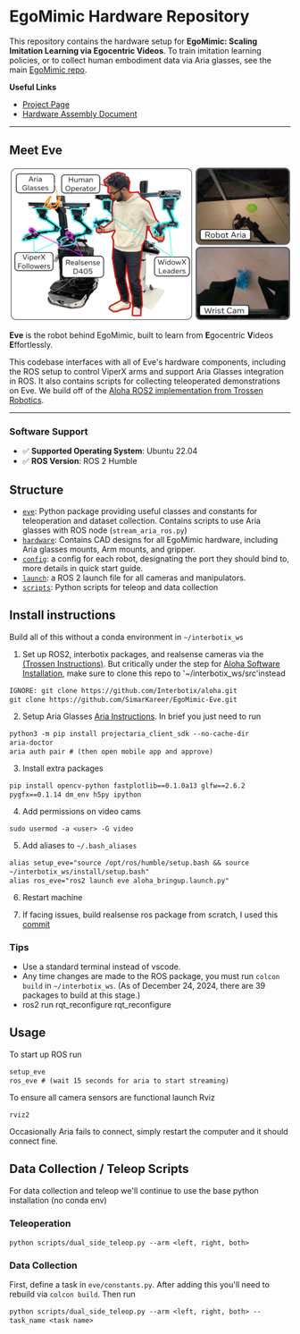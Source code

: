 # EgoMimic Hardware Repository

This repository contains the hardware setup for **EgoMimic: Scaling Imitation Learning via Egocentric Videos**. To train imitation learning policies, or to collect human embodiment data via Aria glasses, see the main [EgoMimic repo](https://github.com/SimarKareer/EgoMimic).

**Useful Links**  
- [Project Page](https://egomimic.github.io/)
- [Hardware Assembly Document](https://docs.google.com/document/d/1ac5yN-IIRzRgKeJleBk5XEHwk4tcsTsFBDvItDau1Nk/edit?tab=t.0#heading=h.axwpytr6n3bk)

---

## Meet Eve
![Eve](./images/eve.jpg)

**Eve** is the robot behind EgoMimic, built to learn from **E**gocentric **V**ideos **E**ffortlessly.

This codebase interfaces with all of Eve's hardware components, including the ROS setup to control ViperX arms and support Aria Glasses integration in ROS. It also contains scripts for collecting teleoperated demonstrations on Eve.  We build off of the [Aloha ROS2 implementation from Trossen Robotics](https://github.com/Interbotix/aloha.git).

---

### Software Support

- :white_check_mark: **Supported Operating System**: Ubuntu 22.04
- :white_check_mark: **ROS Version**: ROS 2 Humble


## Structure
- [``eve``](./eve/): Python package providing useful classes and constants for teleoperation and dataset collection.  Contains scripts to use Aria glasses with ROS node (`stream_aria_ros.py`)
- [``hardware``](./hardware/): Contains CAD designs for all EgoMimic hardware, including Aria glasses mounts, Arm mounts, and gripper.
- [``config``](./config/): a config for each robot, designating the port they should bind to, more details in quick start guide.
- [``launch``](./launch): a ROS 2 launch file for all cameras and manipulators.
- [``scripts``](./scripts/): Python scripts for teleop and data collection


## Install instructions
Build all of this without a conda environment in `~/interbotix_ws`
1. Set up ROS2, interbotix packages, and realsense cameras via the [(Trossen Instructions)](https://docs.trossenrobotics.com/aloha_docs/2.0/getting_started/stationary/software_setup.html).  But critically under the step for [Aloha Software Installation](https://docs.trossenrobotics.com/aloha_docs/2.0/getting_started/stationary/software_setup.html#interbotix-x-series-arm-control-software-installation), make sure to clone this repo to '~/interbotix_ws/src'instead

```
IGNORE: git clone https://github.com/Interbotix/aloha.git
git clone https://github.com/SimarKareer/EgoMimic-Eve.git
```

2. Setup Aria Glasses [Aria Instructions](https://facebookresearch.github.io/projectaria_tools/docs/ARK/sdk/setup).  In brief you just need to run
```
python3 -m pip install projectaria_client_sdk --no-cache-dir
aria-doctor
aria auth pair # (then open mobile app and approve)
```
3. Install extra packages
```
pip install opencv-python fastplotlib==0.1.0a13 glfw==2.6.2 pygfx==0.1.14 dm_env h5py ipython
```
4. Add permissions on video cams
```
sudo usermod -a <user> -G video
```
5. Add aliases to `~/.bash_aliases`
```
alias setup_eve="source /opt/ros/humble/setup.bash && source ~/interbotix_ws/install/setup.bash"
alias ros_eve="ros2 launch eve aloha_bringup.launch.py"
```
6. Restart machine

7. If facing issues, build realsense ros package from scratch, I used this [commit](https://github.com/IntelRealSense/realsense-ros/commit/7c163180e56172f38700d9f3ac9a4205de03765e)

### Tips
- Use a standard terminal instead of vscode.
- Any time changes are made to the ROS package, you must run `colcon build` in `~/interbotix_ws`. (As of December 24, 2024, there are 39 packages to build at this stage.)
- ros2 run rqt_reconfigure rqt_reconfigure


## Usage
To start up ROS run
```
setup_eve
ros_eve # (wait 15 seconds for aria to start streaming)
```

To ensure all camera sensors are functional launch Rviz
```
rviz2
```

Occasionally Aria fails to connect, simply restart the computer and it should connect fine.

## Data Collection / Teleop Scripts
For data collection and teleop we'll continue to use the base python installation (no conda env)

### Teleoperation
```
python scripts/dual_side_teleop.py --arm <left, right, both>
```

### Data Collection
First, define a task in `eve/constants.py`.  After adding this you'll need to rebuild via `colcon build`.  Then run
```
python scripts/dual_side_teleop.py --arm <left, right, both> --task_name <task name>
```
